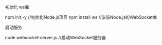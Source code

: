 初始化 ws库

npm init -y //初始化Node.js项目
npm install ws //安装Node.js的WebSocket库

启动服务

node websocket-server.js //启动WebSocket服务器
